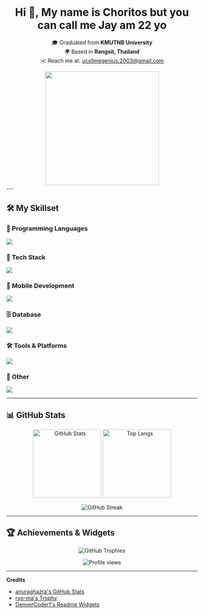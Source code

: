 <h1 align="center"> Hi 👋, My name is Choritos but you can call me Jay am 22 yo </h1>

<p align="center">
  🎓 Graduated from <b>KMUTNB University</b> <br>
  🌍 Based in <b>Rangsit, Thailand</b> <br>
  ✉️ Reach me at: <a href="mailto:ucxllmegenius.2003@gmail.com">ucxllmegenius.2003@gmail.com</a>
</p>
<div align="center">
 <img src="https://user-images.githubusercontent.com/74038190/216644507-4f06ea29-bf55-4356-aac0-d42751461a9d.gif" width="300">

</div>
---

## 🛠️ My Skillset

### 📝 Programming Languages
<img src="https://go-skill-icons.vercel.app/api/icons?i=py,java,php,cpp,lua,dart,html,css,js,ts&perline=5" />

### 🎨 Tech Stack
<img src="https://go-skill-icons.vercel.app/api/icons?i=react,nextjs,tailwind,materialui,shadcn,vuejs,nuxtjs,express,fastapi,flask&perline=5" />



### 📱 Mobile Development
<img src="https://skillicons.dev/icons?i=flutter,dart" />

### 🗄️ Database
<img src="https://skillicons.dev/icons?i=mysql,mongodb" />

### 🛠️ Tools & Platforms
<img src="https://skillicons.dev/icons?i=git,github,postman,vscode,vercel,docker,linux,figma,vite,notion&perline=5" />

### 🤖 Other
<img src="https://skillicons.dev/icons?i=arduino,selenium,opencv,pytorch,qt" />

---

## 📊 GitHub Stats

<p align="center">
  <img src="https://github-readme-stats.vercel.app/api?username=JohnEleanor&show_icons=true&theme=radical" alt="GitHub Stats" height="180"/>
  <img src="https://github-readme-stats.vercel.app/api/top-langs?username=JohnEleanor&layout=compact&theme=radical" alt="Top Langs" height="180"/>
</p>

<p align="center">
  <img src="https://github-readme-streak-stats.herokuapp.com?user=JohnEleanor&theme=radical" alt="GitHub Streak"/>
</p>

---

## 🏆 Achievements & Widgets

<p align="center">
  <img src="https://github-profile-trophy.vercel.app/?username=JohnEleanor&theme=radical&no-frame=true&row=1&column=6" alt="GitHub Trophies"/>
</p>

<p align="center">
  <img src="https://komarev.com/ghpvc/?username=JohnEleanor&color=ff69b4&style=for-the-badge" alt="Profile views"/>
</p>





---

**Credits**  
- [anuraghazra's GitHub Stats](https://github.com/anuraghazra/github-readme-stats)  
- [ryo-ma's Trophy](https://github.com/ryo-ma/github-profile-trophy)  
- [DenverCoder1's Readme Widgets](https://github.com/DenverCoder1)  
